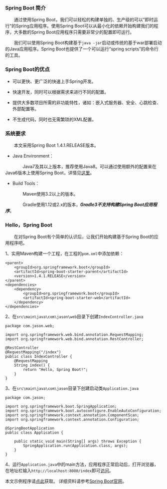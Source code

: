 ### Spring Boot 简介

　　通过使用Spring Boot，我们可以轻松的构建单独的、生产级的可以”即时运行“的Spring应用程序。使用Spring Boot可以从最小化的依赖开始构建我们的程序，大多数的Spring Boot应用程序只需要非常少的配置即可运行。

　　我们可以使用Spring Boot构建基于`java -jar`启动或传统的基于war部署启动的Java应用程序。Spring Boot也提供了一个可以运行“spring scripts”的命令行的工具。



### Spring Boot的优点

- 可以更快、更广泛的快速上手Spring开发。


- 快速开发，同时可以根据需求来进行不同的配置。


- 提供大多数项目所需的非功能特性，诸如：嵌入式服务器、安全、心跳检查、外部配置等。


- 不生成代码，同时也无需繁琐的XML配置。




### 系统要求

　　本文采用Spring Boot 1.4.1.RELEASE版本。

- Java Environment：


　　　　Java7及其以上版本，推荐使用Java8。可以通过使用额外的配置来在Java6版本上使用Spring Boot，详情见[这里](http://docs.spring.io/spring-boot/docs/1.4.1.RELEASE/reference/htmlsingle/#howto-use-java-6)。

- Build Tools：


　　　　Maven使用3.2以上的版本。

　　　　Gradle使用1.12或2.x的版本，***Gradle3不支持构建Spring Boot应用程序***。



### Hello，Spring Boot

　　在对Spring Boot有个简单的认识后，让我们开始构建基于Spring Boot的应用程序吧。

1、实用Maven构建一个工程，在工程的`pom.xml`中添加依赖：

```
<parent>
    <groupId>org.springframework.boot</groupId>
    <artifactId>spring-boot-starter-parent</artifactId>
    <version>1.4.1.RELEASE</version>
</parent>
<dependencies>
    <dependency>
        <groupId>org.springframework.boot</groupId>
        <artifactId>spring-boot-starter-web</artifactId>
    </dependency>
</dependencies>
```

2、在`src\main\java\com\jason\web`目录下创建`IndexController.java`

```
package com.jason.web;

import org.springframework.web.bind.annotation.RequestMapping;
import org.springframework.web.bind.annotation.RestController;

@RestController
@RequestMapping("/index")
public class IndexController {
    @RequestMapping
    String index() {
        return "Hello, Spring Boot!";
    }
}
```

3、在`src\main\java\com\jason`目录下创建启动类`Application.java`

```
package com.jason;

import org.springframework.boot.SpringApplication;
import org.springframework.boot.autoconfigure.EnableAutoConfiguration;
import org.springframework.context.annotation.ComponentScan;
import org.springframework.context.annotation.Configuration;

@SpringBootApplication
public class Application {

    public static void main(String[] args) throws Exception {
        SpringApplication.run(Application.class, args);
    }
}
```
4、运行`Application.java`中的main方法，应用程序正常启动后，打开浏览器，在地址栏输入`http://localhost:8080/index`即可[访问](http://localhost:8080/index)。


本文示例程序请[点此](https://github.com/fuyongde/black/tree/black01)获取。
详细资料请参考[Spring Boot官网](http://projects.spring.io/spring-boot/)。